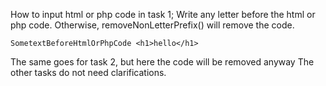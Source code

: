 How to input html or php code in task 1;
Write any letter before the html or php code. Otherwise, removeNonLetterPrefix() will remove the code.
```
SometextBeforeHtmlOrPhpCode <h1>hello</h1>
```

The same goes for task 2, but here the code will be removed anyway
The other tasks do not need clarifications.
